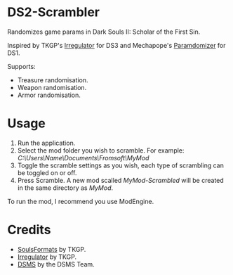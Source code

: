 # DS2-Scrambler

Randomizes game params in Dark Souls II: Scholar of the First Sin.

Inspired by TKGP's [Irregulator](https://github.com/JKAnderson/Irregulator) for DS3 and Mechapope's [Paramdomizer](https://github.com/Mechapope/Paramdomizer) for DS1.

Supports:
* Treasure randomisation.
* Weapon randomisation.
* Armor randomisation.

# Usage
1. Run the application.
2. Select the mod folder you wish to scramble. For example: *C:\Users\Name\Documents\Fromsoft\MyMod*
3. Toggle the scramble settings as you wish, each type of scrambling can be toggled on or off.
4. Press Scramble. A new mod scalled *MyMod-Scrambled* will be created in the same directory as *MyMod*.

To run the mod, I recommend you use ModEngine.

# Credits
* [SoulsFormats](https://github.com/JKAnderson/SoulsFormats) by TKGP.
* [Irregulator](https://github.com/JKAnderson/Irregulator) by TKGP.
* [DSMS](https://github.com/soulsmods/DSMapStudio) by the DSMS Team.
